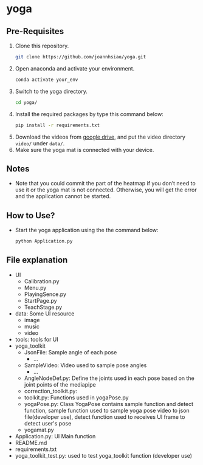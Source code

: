 # yoga

## Pre-Requisites
1. Clone this repository.
	```bash
	git clone https://github.com/joannhsiao/yoga.git
	```
2. Open anaconda and activate your environment.
	```bash
	conda activate your_env
	```
3. Switch to the yoga directory.
	```bash
	cd yoga/
	```
4. Install the required packages by type this command below:
	```bash
	pip install -r requirements.txt
	```
5. Download the videos from [google drive](https://drive.google.com/drive/folders/1noSRIhCsv7EMgpzv8V5nwREaCGVpt6FW?usp=drive_link), and put the video directory `video/` under `data/`.
6. Make sure the yoga mat is connected with your device.

## Notes
- Note that you could commit the part of the heatmap if you don’t need to use it or the yoga mat is not connected. Otherwise, you will get the error and the application cannot be started.

## How to Use?
- Start the yoga application using the the command below: 
	```bash
	python Application.py
	```
## File explanation
- UI
	- Calibration.py
	- Menu.py
	- PlayingSence.py
	- StartPage.py
	- TeachStage.py
- data: Some UI resource
	- image
	- music
	- video
- tools: tools for UI
- yoga_toolkit
	- JsonFile: Sample angle of each pose
		- ...
	- SampleVideo: Video used to sample pose angles
		- ...
	- AngleNodeDef.py: Define the joints used in each pose based on the joint points of the mediapipe
	- correction_toolkit.py: 
	- toolkit.py: Functions used in yogaPose.py
	- yogaPose.py: Class YogaPose contains sample function and detect function, sample function used to sample yoga pose video to json file(developer use), detect function used to receives UI frame to detect user's pose
	- yogamat.py
- Application.py: UI Main function
- README.md
- requirements.txt
- yoga_toolkit_test.py: used to test yoga_toolkit function (developer use)
